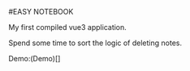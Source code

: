 #EASY NOTEBOOK

My first compiled vue3 application.

Spend some time to sort the logic of deleting notes.

Demo:(Demo)[]
